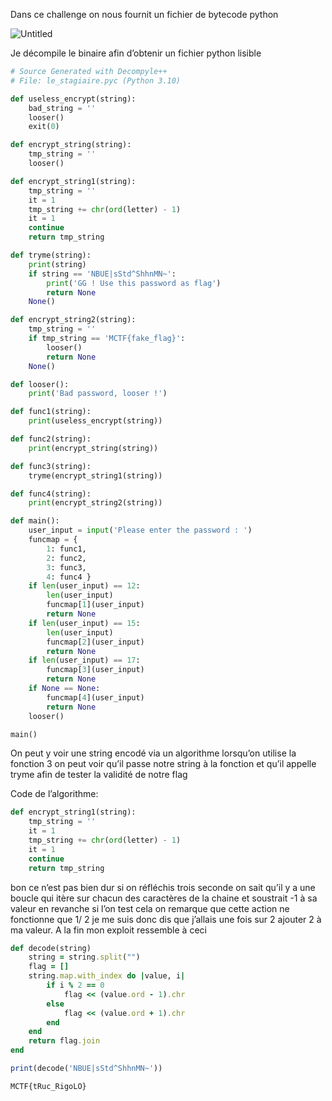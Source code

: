 Dans ce challenge on nous fournit un fichier de bytecode python

![Untitled](https://s3-us-west-2.amazonaws.com/secure.notion-static.com/5963f543-a3d4-4ffd-a454-8516bf4abe18/Untitled.png)

Je décompile le binaire afin d’obtenir un fichier python lisible

```python
# Source Generated with Decompyle++
# File: le_stagiaire.pyc (Python 3.10)

def useless_encrypt(string):
    bad_string = ''
    looser()
    exit(0)

def encrypt_string(string):
    tmp_string = ''
    looser()

def encrypt_string1(string):
    tmp_string = ''
    it = 1
    tmp_string += chr(ord(letter) - 1)
    it = 1
    continue
    return tmp_string

def tryme(string):
    print(string)
    if string == 'NBUE|sStd^ShhnMN~':
        print('GG ! Use this password as flag')
        return None
    None()

def encrypt_string2(string):
    tmp_string = ''
    if tmp_string == 'MCTF{fake_flag}':
        looser()
        return None
    None()

def looser():
    print('Bad password, looser !')

def func1(string):
    print(useless_encrypt(string))

def func2(string):
    print(encrypt_string(string))

def func3(string):
    tryme(encrypt_string1(string))

def func4(string):
    print(encrypt_string2(string))

def main():
    user_input = input('Please enter the password : ')
    funcmap = {
        1: func1,
        2: func2,
        3: func3,
        4: func4 }
    if len(user_input) == 12:
        len(user_input)
        funcmap[1](user_input)
        return None
    if len(user_input) == 15:
        len(user_input)
        funcmap[2](user_input)
        return None
    if len(user_input) == 17:
        funcmap[3](user_input)
        return None
    if None == None:
        funcmap[4](user_input)
        return None
    looser()

main()
```

On peut y voir une string encodé via un algorithme lorsqu’on utilise la fonction 3 on peut voir qu’il passe notre string à la fonction et qu’il appelle tryme afin de tester la validité de notre flag

Code de l’algorithme:

```python
def encrypt_string1(string):
    tmp_string = ''
    it = 1
    tmp_string += chr(ord(letter) - 1)
    it = 1
    continue
    return tmp_string
```

bon ce n’est pas bien dur si on réfléchis trois seconde on sait qu’il y a une boucle qui itère sur chacun des caractères de la chaine et soustrait -1 à sa valeur en revanche si l’on test cela on remarque que cette action ne fonctionne que 1/ 2 je me suis donc dis que j’allais une fois sur 2 ajouter 2 à ma valeur. A la fin mon exploit ressemble à ceci

```ruby
def decode(string)
	string = string.split("")
	flag = []
	string.map.with_index do |value, i|
		if i % 2 == 0
			flag << (value.ord - 1).chr
		else
			flag << (value.ord + 1).chr
		end
	end
	return flag.join
end

print(decode('NBUE|sStd^ShhnMN~'))
```

`MCTF{tRuc_RigoLO}`
